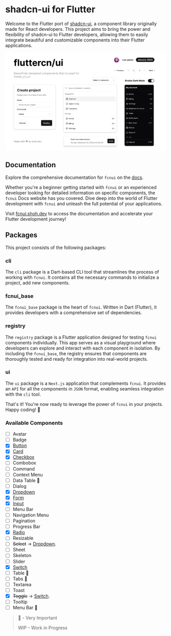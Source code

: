 # shadcn-ui for Flutter

Welcome to the Flutter port of [shadcn-ui](https://ui.shadcn.com/), a component library originally made for React
developers. This project aims to bring the power and flexibility of shadcn-ui to Flutter developers, allowing them to
easily integrate beautiful and customizable components into their Flutter applications.

![hero](ui/public/cover.png)

## Documentation

Explore the comprehensive documentation for `fcnui` on the [docs](https://fcnui.shoh.dev/docs/get_started).

Whether you're a beginner getting started with `fcnui` or an experienced developer looking for detailed information on
specific components, the `fcnui` Docs website has you covered. Dive deep into the world of Flutter development
with `fcnui` and unleash the full potential of your applications.

Visit [fcnui.shoh.dev](https://fcnui.shoh.dev) to access the documentation and accelerate your Flutter development
journey!

## Packages

This project consists of the following packages:

### cli

The `cli` package is a Dart-based CLI tool that streamlines the process of working with `fcnui`. It contains all the
necessary commands to initialize a project, add new components.

### fcnui_base

The `fcnui_base` package is the heart of `fcnui`. Written in Dart (Flutter), it provides developers with a comprehensive
set of dependencies.

### registry

The `registry` package is a Flutter application designed for testing `fcnui` components individually. This app serves as
a visual playground where developers can explore and interact with each component in isolation. By including
the `fcnui_base`, the registry ensures that components are thoroughly tested and ready for integration into real-world
projects.

### ui

The `ui` package is a `Next.js` application that complements `fcnui`. It provides an `API` for all the components
in `JSON` format, enabling seamless integration with the `cli` tool.

That's it! You're now ready to leverage the power of `fcnui` in your projects. Happy coding! 🚀

### Available Components

- [ ] Avatar
- [ ] Badge
- [x] [Button](https://fcnui.shoh.dev/docs/components/button)
- [x] [Card](https://fcnui.shoh.dev/docs/components/card)
- [x] [Checkbox](https://fcnui.shoh.dev/docs/components/checkbox)
- [ ] Combobox
- [ ] Command
- [ ] Context Menu
- [ ] Data Table 🚀
- [ ] Dialog
- [x] [Dropdown](https://fcnui.shoh.dev/docs/components/dropdown)
- [x] [Form](https://fcnui.shoh.dev/docs/components/form)
- [x] [Input](https://fcnui.shoh.dev/docs/components/input)
- [ ] Menu Bar
- [ ] Navigation Menu
- [ ] Pagination
- [ ] Progress Bar
- [x] [Radio](https://fcnui.shoh.dev/docs/components/radio)
- [ ] Resizable
- [ ] ~~Select~~ -> [Dropdown](https://fcnui.shoh.dev/docs/components/dropdown).
- [ ] Sheet
- [ ] Skeleton
- [ ] Slider
- [x] [Switch](https://fcnui.shoh.dev/docs/components/switch)
- [ ] Table 🚀
- [ ] Tabs 🚀
- [ ] Textarea
- [ ] Toast
- [x] ~~Toggle~~ -> [Switch](https://fcnui.shoh.dev/docs/components/switch).
- [ ] Tooltip
- [ ] Menu Bar 🚀

> 🚀 - Very Important
>
> WIP - Work in Progress